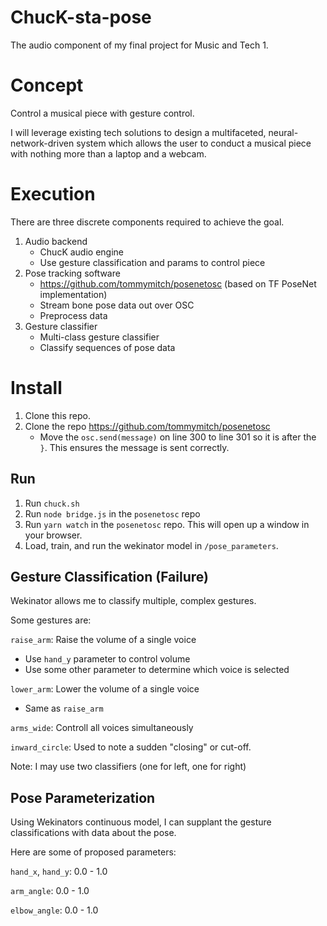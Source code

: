 # ChucK-sta-pose
The audio component of my final project for Music and Tech 1.

# Concept
Control a musical piece with gesture control. 

I will leverage existing tech solutions to design a multifaceted, neural-network-driven system which allows the user to conduct a musical piece with nothing more than a laptop and a webcam.

# Execution
There are three discrete components required to achieve the goal.

1. Audio backend
    * ChucK audio engine
    * Use gesture classification and params to control piece
2. Pose tracking software
    * https://github.com/tommymitch/posenetosc (based on TF PoseNet implementation)
    * Stream bone pose data out over OSC
    * Preprocess data
3. Gesture classifier
    * Multi-class gesture classifier
    * Classify sequences of pose data
   
# Install
1. Clone this repo.
2. Clone the repo https://github.com/tommymitch/posenetosc
   * Move the `osc.send(message)` on line 300 to line 301 so it is after the `}`. This ensures the message is sent correctly.
   
## Run
1. Run `chuck.sh`
2. Run `node bridge.js` in the `posenetosc` repo
3. Run `yarn watch` in the `posenetosc` repo. This will open up a window in your browser.
4. Load, train, and run the wekinator model in `/pose_parameters`.
   

   
## Gesture Classification (Failure)
Wekinator allows me to classify multiple, complex gestures.

Some gestures are:

`raise_arm`: Raise the volume of a single voice
* Use `hand_y` parameter to control volume
* Use some other parameter to determine which voice is selected

`lower_arm`: Lower the volume of a single voice
* Same as `raise_arm`

`arms_wide`: Controll all voices simultaneously

`inward_circle`: Used to note a sudden "closing" or cut-off.

Note: I may use two classifiers (one for left, one for right)


## Pose Parameterization
Using Wekinators continuous model, I can supplant the gesture classifications with data about the pose.

Here are some of proposed parameters:

`hand_x`, `hand_y`: 0.0 - 1.0

`arm_angle`: 0.0 - 1.0

`elbow_angle`: 0.0 - 1.0
